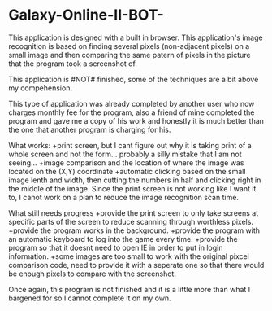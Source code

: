 # Galaxy-Online-II-BOT-
This application is designed with a built in browser.
This application's image recognition is based on finding several pixels (non-adjacent pixels) on a small image and then comparing the same patern of pixels in the picture that the program took a screenshot of.

This application is #NOT# finished, some of the techniques are a bit above my compehension.

This type of application was already completed by another user who now charges monthly fee for the program, also a friend of mine completed the program and gave me a copy of his work and honestly it is much better than the one that another program is charging for his.

What works:
+print screen, but I cant figure out why it is taking print of a whole screen and not the form... probably a silly mistake that I am not seeing...
+image comparison and the location of where the image was located on the (X,Y) coordinate
+automatic clicking based on the small image lenth and width, then cutting the numbers in half and clicking right in the middle of the image. Since the print screen is not working like I want it to, I canot work on a plan to reduce the image recognition scan time.

What still needs progress
+provide the print screen to only take screens at specific parts of the screen to reduce scanning through worthless pixels.
+provide the program works in the background.
+provide the program with an automatic keyboard to log into the game every time.
+provide the program so that it doesnt need to open IE in order to put in login information.
+some images are too small to work with the original pixcel comparison code, need to provide it with a seperate one so that there would be enough pixels to compare with the screenshot.


Once again, this program is not finished and it is a little more than what I bargened for so I cannot complete it on my own.

